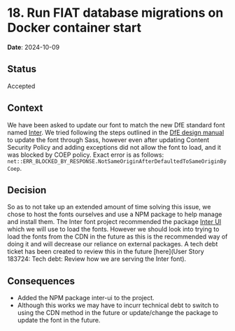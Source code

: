 # 18. Run FIAT database migrations on Docker container start

**Date**: 2024-10-09

## Status

Accepted

## Context

We have been asked to update our font to match the new DfE standard font named [Inter](https://rsms.me/inter/). We tried following the steps outlined in the [DfE design manual](https://design.education.gov.uk/design-system/dfe-frontend/styles/typography) to update the font through Sass, however even after updating Content Security Policy and adding exceptions did not allow the font to load, and it was blocked by COEP policy. Exact error is as follows:
`net::ERR_BLOCKED_BY_RESPONSE.NotSameOriginAfterDefaultedToSameOriginByCoep`.

## Decision

So as to not take up an extended amount of time solving this issue, we chose to host the fonts ourselves and use a NPM package to help manage and install them. The Inter font project recommended the package [Inter UI](https://www.npmjs.com/package/inter-ui) which we will use to load the fonts. However we should look into trying to load the fonts from the CDN in the future as this is the recommended way of doing it and will decrease our reliance on external packages.
A tech debt ticket has been created to review this in the future [here](User Story 183724: Tech debt: Review how we are serving the Inter font).

## Consequences

- Added the NPM package inter-ui to the project.
- Although this works we may have to incurr technical debt to switch to using the CDN method in the future or update/change the package to update the font in the future.
